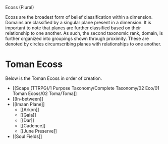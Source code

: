 <!--
# Eco
_Add nicknames or alternative titles here_

<img src="wiki_images/Eco.png"><i></i></img>
-->
<!--
<div class="taxonomy-table">
  <table>
    <tr>
      <th colspan="3">Purpose Taxonomy</th>
    </tr>
    <tr>
      <td class="taxon-label"><img src="../svg/bin.svg" class="taxon-icon">Bin:</td>
      <td class="taxon-content" colspan="2">[[Scape]]</td>
    </tr>
    <tr>
      <td class="taxon-label"><img src="../svg/basin.svg" class="taxon-icon">Basin:</td>
      <td class="taxon-content" colspan="2">[[Sacrus]]</td>
    </tr>
    <tr>
      <td class="taxon-label"><img src="../svg/eco.svg" class="taxon-icon">Eco:</td>
      <td class="taxon-content" colspan="2">[[Toma]] of [[Toman Ecoss]]</td>
    </tr>
    <tr>
      <td class="taxon-label"><img src="../svg/kingdom.svg" class="taxon-icon">Kingdom:</td>
      <td class="taxon-content" colspan="2"></td>
    </tr>
    <tr>
      <td class="taxon-label"><img src="../svg/phylum.svg" class="taxon-icon">Phylum:</td>
      <td class="taxon-content" colspan="2"></td>
    </tr>
    <tr>
      <td class="taxon-label"><img src="../svg/class.svg" class="taxon-icon">Class:</td>
      <td class="taxon-content" colspan="2"></td>
    </tr>
    <tr>
      <td class="taxon-label"><img src="../svg/order.svg" class="taxon-icon">Order:</td>
      <td class="taxon-content" colspan="2"></td>
    </tr>
  </table>
</div>

Write an introductory paragraph about Eco here. Summarize what the subject is and its significance within the world.

## Main Section

Write detailed content about Eco here, organized into appropriate sections.

<div class="feathermark">
    <p class="feathermark-attribution">Corvi's Feathermark</p>
    
</div>

## Additional Sections

Continue with more sections as needed.

## Images

<img src="wiki_images/Eco_detail.png"><i>Caption describing a detailed aspect of Eco</i></img>

## Related Wiki Pages

- [[Related Page 1]]
- [[Related Page 2]]
- [[Related Page 3]]
-->

<!-- not-for-live-publishing:start -->
<!-- obsidian-pull:start -->
Ecoss (Plural)

Ecoss are the broadest form of belief classification within a dimension. Domains are classified by a singular plane present in a dimension. It is important to note that planes are further classified based on their relationship to one another. As such, the second taxonomic rank, domain, is further organized into groupings shown through proximity. These are denoted by circles circumscribing planes with relationships to one another.  

# Toman Ecoss

Below is the Toman Ecoss in order of creation.

- [[Scape (TTRPG)/1 Purpose Taxonomy/Complete Taxonomy/02 Eco/01 Toman Ecoss/02 Toma/Toma]]
- [[In-between]]
- [[Imaan Plane]]
	- [[Arkon]]
	- [[Gaia]]
	- [[Dar]]
	- [[Cadence]]
	- [[June Preserve]]
- [[Soul Fields]]
<!-- obsidian-pull:end -->
<!-- not-for-live-publishing:end -->